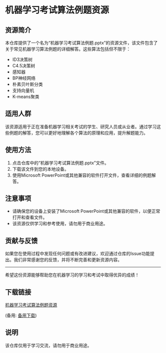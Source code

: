 # 机器学习考试算法例题资源

## 资源简介

本仓库提供了一个名为“机器学习考试算法例题.pptx”的资源文件，该文件包含了关于常见机器学习算法例题的详细解答。这些算法包括但不限于：

- ID3决策树
- C4.5决策树
- 感知器
- BP神经网络
- 朴素贝叶斯分类
- 支持向量机
- K-means聚类

## 适用人群

该资源适用于正在准备机器学习相关考试的学生、研究人员或从业者。通过学习这些例题的解答，您可以更好地理解各个算法的原理和应用，提升解题能力。

## 使用方法

1. 点击仓库中的“机器学习考试算法例题.pptx”文件。
2. 下载该文件到您的本地设备。
3. 使用Microsoft PowerPoint或其他兼容的软件打开文件，查看详细的例题解答。

## 注意事项

- 请确保您的设备上安装了Microsoft PowerPoint或其他兼容的软件，以便正常打开和查看文件。
- 该资源仅供学习和参考使用，请勿用于商业用途。

## 贡献与反馈

如果您在使用过程中发现任何问题或有改进建议，欢迎通过仓库的Issue功能提出。我们非常感谢您的反馈，并将不断完善和更新资源内容。

---

希望这份资源能够帮助您在机器学习的学习和考试中取得优异的成绩！

## 下载链接
[机器学习考试算法例题资源](https://pan.quark.cn/s/920409bbba9c) 

(备用: [备用下载](https://pan.baidu.com/s/1baX3pHPFH8dzz_oXaFPeLQ?pwd=1234))

## 说明

该仓库仅用于学习交流，请勿用于商业用途。
